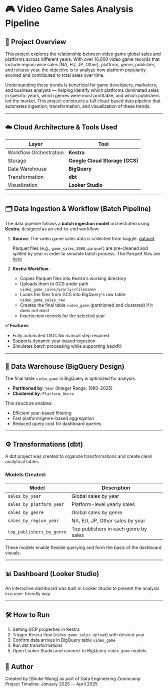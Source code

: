 # 🎮 Video Game Sales Analysis Pipeline

## 📌 Project Overview

This project explores the relationship between video game global sales and platforms across different years. With over 16,000 video game records that include region-wise sales (NA, EU, JP, Other), platform, genre, publisher, and release year, the objective is to analyze how platform popularity evolved and contributed to total sales over time.

Understanding these trends is beneficial for game developers, marketers, and business analysts — helping identify which platforms dominated sales in specific years, which genres were most profitable, and which publishers led the market. This project constructs a full cloud-based data pipeline that automates ingestion, transformation, and visualization of these trends.

---

## ☁️ Cloud Architecture & Tools Used

| Layer | Tool |
|------|------|
| Workflow Orchestration | **Kestra** |
| Storage | **Google Cloud Storage (GCS)** |
| Data Warehouse | **BigQuery** |
| Transformation | **dbt** |
| Visualization | **Looker Studio** |

---

## 🗂️ Data Ingestion & Workflow (Batch Pipeline)

The data pipeline follows a **batch ingestion model** orchestrated using **Kestra**, designed as an end-to-end workflow:

1. **Source**:
   The video game sales data is collected from kaggle:
   [dataset](https://www.kaggle.com/datasets/anandshaw2001/video-game-sales).
   
   Parquet files (e.g., `game_sales_2000.parquet`) are pre-cleaned and splited by year in order to simulate batch process.
   The Parquet files are [here](https://github.com/shukew2/Video_game_sales_anaylsis/tree/main/data_year)
3. **Kestra Workflow**:
   - Copies Parquet files into Kestra's working directory
   - Uploads them to GCS under path `video_game_sales/yearly/<filename>`
   - Loads the files from GCS into BigQuery's raw table: `video_game_sales_raw`
   - Creates the final table `video_game` (partitioned and clustered) if it does not exist
   - Inserts new records for the selected year
 
**✅ Features**

- Fully automated DAG: No manual step required
- Supports dynamic year-based ingestion
- Simulates batch processing while supporting backfill
---

## 🏢 Data Warehouse (BigQuery Design)

The final table `video_game` in BigQuery is optimized for analysis:

- **Partitioned by**: `Year` (Integer Range: 1980–2025)
- **Clustered by**: `Platform`, `Genre`

This structure enables:
- Efficient year-based filtering
- Fast platform/genre-based aggregation
- Reduced query cost for dashboard queries

---

## ⚙️ Transformations (dbt)

A dbt project was created to organize transformations and create clean analytical tables.

### Models Created:

| Model | Description |
|-------|-------------|
| `sales_by_year` | Global sales by year |
| `sales_by_platform_year` | Platform-level yearly sales |
| `sales_by_genre` | Global sales by genre |
| `sales_by_region_year` | NA, EU, JP, Other sales by year |
| `top_publishers_by_genre` | Top publishers in each genre by sales |

These models enable flexible querying and form the basis of the dashboard visuals.

---

## 📊 Dashboard (Looker Studio)

An interactive dashboard was built in Looker Studio to present the analysis in a user-friendly way.


---

## 🛠️ How to Run

1. Setting GCP properties in Kestra
2. Trigger Kestra flow (`video_game_sales_upload`) with desired year
3. Confirm data arrives in BigQuery table `video_game`
4. Run dbt transformations
5. Open Looker Studio and connect to BigQuery `video_game` models

## 🧾 Author

Created by [Shuke Wang] as part of Data Engineering Zoomcamp   
Project Timeline: January 2025 -- April 2025
